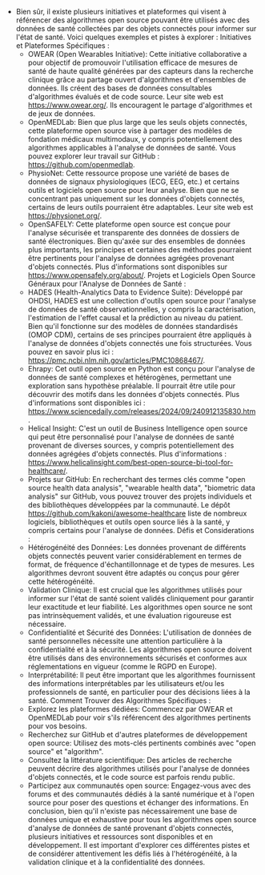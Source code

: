 - Bien sûr, il existe plusieurs initiatives et plateformes qui visent à référencer des algorithmes open source pouvant être utilisés avec des données de santé collectées par des objets connectés pour informer sur l'état de santé. Voici quelques exemples et pistes à explorer :
  Initiatives et Plateformes Spécifiques :
  * OWEAR (Open Wearables Initiative): Cette initiative collaborative a pour objectif de promouvoir l'utilisation efficace de mesures de santé de haute qualité générées par des capteurs dans la recherche clinique grâce au partage ouvert d'algorithmes et d'ensembles de données. Ils créent des bases de données consultables d'algorithmes évalués et de code source. Leur site web est https://www.owear.org/. Ils encouragent le partage d'algorithmes et de jeux de données.
  * OpenMEDLab: Bien que plus large que les seuls objets connectés, cette plateforme open source vise à partager des modèles de fondation médicaux multimodaux, y compris potentiellement des algorithmes applicables à l'analyse de données de santé. Vous pouvez explorer leur travail sur GitHub : https://github.com/openmedlab.
  * PhysioNet: Cette ressource propose une variété de bases de données de signaux physiologiques (ECG, EEG, etc.) et certains outils et logiciels open source pour leur analyse. Bien que ne se concentrant pas uniquement sur les données d'objets connectés, certains de leurs outils pourraient être adaptables. Leur site web est https://physionet.org/.
  * OpenSAFELY: Cette plateforme open source est conçue pour l'analyse sécurisée et transparente des données de dossiers de santé électroniques. Bien qu'axée sur des ensembles de données plus importants, les principes et certaines des méthodes pourraient être pertinents pour l'analyse de données agrégées provenant d'objets connectés. Plus d'informations sont disponibles sur https://www.opensafely.org/about/.
  Projets et Logiciels Open Source Généraux pour l'Analyse de Données de Santé :
  * HADES (Health-Analytics Data to Evidence Suite): Développé par OHDSI, HADES est une collection d'outils open source pour l'analyse de données de santé observationnelles, y compris la caractérisation, l'estimation de l'effet causal et la prédiction au niveau du patient. Bien qu'il fonctionne sur des modèles de données standardisés (OMOP CDM), certains de ses principes pourraient être appliqués à l'analyse de données d'objets connectés une fois structurées. Vous pouvez en savoir plus ici : https://pmc.ncbi.nlm.nih.gov/articles/PMC10868467/.
  * Ehrapy: Cet outil open source en Python est conçu pour l'analyse de données de santé complexes et hétérogènes, permettant une exploration sans hypothèse préalable. Il pourrait être utile pour découvrir des motifs dans les données d'objets connectés. Plus d'informations sont disponibles ici : https://www.sciencedaily.com/releases/2024/09/240912135830.htm.
  * Helical Insight: C'est un outil de Business Intelligence open source qui peut être personnalisé pour l'analyse de données de santé provenant de diverses sources, y compris potentiellement des données agrégées d'objets connectés. Plus d'informations : https://www.helicalinsight.com/best-open-source-bi-tool-for-healthcare/.
  * Projets sur GitHub: En recherchant des termes clés comme "open source health data analysis", "wearable health data", "biometric data analysis" sur GitHub, vous pouvez trouver des projets individuels et des bibliothèques développées par la communauté. Le dépôt https://github.com/kakoni/awesome-healthcare liste de nombreux logiciels, bibliothèques et outils open source liés à la santé, y compris certains pour l'analyse de données.
  Défis et Considerations :
  * Hétérogénéité des Données: Les données provenant de différents objets connectés peuvent varier considérablement en termes de format, de fréquence d'échantillonnage et de types de mesures. Les algorithmes devront souvent être adaptés ou conçus pour gérer cette hétérogénéité.
  * Validation Clinique: Il est crucial que les algorithmes utilisés pour informer sur l'état de santé soient validés cliniquement pour garantir leur exactitude et leur fiabilité. Les algorithmes open source ne sont pas intrinsèquement validés, et une évaluation rigoureuse est nécessaire.
  * Confidentialité et Sécurité des Données: L'utilisation de données de santé personnelles nécessite une attention particulière à la confidentialité et à la sécurité. Les algorithmes open source doivent être utilisés dans des environnements sécurisés et conformes aux réglementations en vigueur (comme le RGPD en Europe).
  * Interprétabilité: Il peut être important que les algorithmes fournissent des informations interprétables par les utilisateurs et/ou les professionnels de santé, en particulier pour des décisions liées à la santé.
  Comment Trouver des Algorithmes Spécifiques :
  * Explorez les plateformes dédiées: Commencez par OWEAR et OpenMEDLab pour voir s'ils référencent des algorithmes pertinents pour vos besoins.
  * Recherchez sur GitHub et d'autres plateformes de développement open source: Utilisez des mots-clés pertinents combinés avec "open source" et "algorithm".
  * Consultez la littérature scientifique: Des articles de recherche peuvent décrire des algorithmes utilisés pour l'analyse de données d'objets connectés, et le code source est parfois rendu public.
  * Participez aux communautés open source: Engagez-vous avec des forums et des communautés dédiés à la santé numérique et à l'open source pour poser des questions et échanger des informations.
  En conclusion, bien qu'il n'existe pas nécessairement une base de données unique et exhaustive pour tous les algorithmes open source d'analyse de données de santé provenant d'objets connectés, plusieurs initiatives et ressources sont disponibles et en développement. Il est important d'explorer ces différentes pistes et de considérer attentivement les défis liés à l'hétérogénéité, à la validation clinique et à la confidentialité des données.